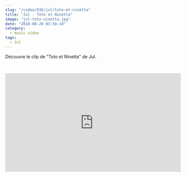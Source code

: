 ```yaml
--- 
slug: "/video/936/jul/toto-et-ninetta"
title: "Jul - Toto et Ninetta"
image: "jul-toto-ninetta.jpg"
date: "2018-08-20 03:50:10"
category:
  - music video
tags:
  - Jul
---
```

<p>Découvre le clip de "Toto et Ninetta" de Jul.</p><br/><p><iframe width="560" height="315" src="https://www.youtube.com/embed/5SLzAGoR_Is" frameborder="0" allow="autoplay; encrypted-media" allowfullscreen></iframe></p>